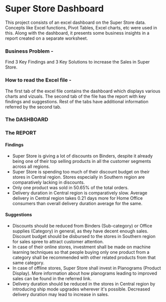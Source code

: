 # Super Store Dashboard
This project consists of an excel dashboard on the Super Store data. Concepts like Excel functions, Pivot Tables, Excel charts, etc were used in this.
Along with the dashboard, it presents some business insights in a report created on a separate worksheet.

### Business Problem - 
Find 3 Key Findings and 3 Key Solutions to increase the Sales in Super Store.

### How to read the Excel file - 
The first tab of the excel file contains the dashboard which displays various charts and vizuals. 
The second tab of the file has the report with key findings and suggestions.
Rest of the tabs have additional information referred by the second tab.

### The DASHBOARD

### The REPORT
#### Findings
- Super Store is giving a lot of discounts on Binders, despite it already being one of their top selling products in all the customer segments across all regions.
- Super Store is spending too much of their discount budget on their stores in Central region. Stores especially in Southern region are comparatively lacking in discounts.
- Only one product was sold in 50.65% of the total orders. 
- Delivery duration in Central region is comparatively slow. Average delivery in Central region takes 0.21 days more for Home Office consumers than overall delivery duration average for the same. 

#### Suggestions
- Discounts should be reduced from Binders (Sub-category) or Office supplies (Category) in general, as they have decent enough sales. Discount budget should be disbursed to the stores in Southern region for sales spree to attract customer attention. 
- In case of their online stores, investment shall be made on machine learning techniques so that people buying only one product from a category shall be recommended with other related products from that same category. 
- In case of offline stores, Super Store shall invest in Planograms (Product Display). More information about how planograms leading to improved sales can be found in the referred link.
- Delivery duration should be reduced in the stores in Central region by introducing ship mode upgrades wherever it's possible. Decreased delivery duration may lead to increase in sales. 

